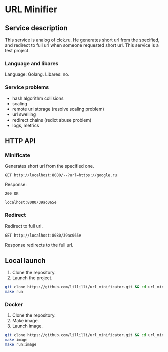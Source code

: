 # URL Minifier

## Service description

This service is analog of сlck.ru. He generates short url from the specified, and redirect to full url when someone requested short url.
This service is a test project.

### Language and libares

Language: Golang.
Libares: no.

### Service problems

- hash algorithm collisions
- scaling
- remote url storage (resolve scaling problem)
- url swelling
- redirect chains (redict abuse problem)
- logs, metrics

## HTTP API

### Minificate

Generates short url from the specified one.

```http
GET http://localhost:8080/--?url=https://google.ru
```

Response:

```http
200 OK

localhost:8080/39ac065e
```

### Redirect

Redirect to full url.

```http
GET http://localhost:8080/39ac065e
```

Response redirects to the full url.

## Local launch

1. Clone the repository.
2. Launch the project.

```bash
git clone https://github.com/lillilli/url_minificator.git && cd url_minificator
make run
```

### Docker

1. Clone the repository.
2. Make image.
3. Launch image.

```bash
git clone https://github.com/lillilli/url_minificator.git && cd url_minificator
make image
make run:image
```
